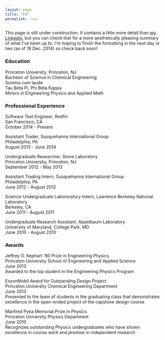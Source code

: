 ```yaml
---
layout: page
title: "CV"
permalink: /cv/
---
```


This page is still under construction. It contains a little more detail than [my Linkedin](https://www.linkedin.com/pub/amaresh-sahu/96/5ab/73), but you can check that for a more aesthetically pleasing summary of what I've been up to. I'm hoping to finish the formatting in the next day or two (as of 18 Dec. 2014) so check back soon!

### Education

Princeton University, Princeton, NJ  
Bachelor of Science in Chemical Engineering  
Summa cum laude  
Tau Beta Pi, Phi Beta Kappa  
Minors in Engineering Physics and Applied Math

### Professional Experience

Software Test Engineer, Redfin  
San Francisco, CA  
October 2014 - Present  

Assistant Trader, Susquehanna International Group  
Philadelphia, PA  
August 2013 - June 2014  

Undergraduate Researcher, Stone Laboratory  
Princeton University, Princeton, NJ  
September 2012 - May 2013  

Assistant Trading Intern, Susquehanna International Group  
Philadelphia, PA  
June 2012 - August 2012  

Science Undergraduate Labororatory Intern, Lawrence Berkeley National Laboratory  
Berkeley, CA  
June 2011 - August 2011  

Undergraduate Research Assistant, Appelbaum Laboratory  
University of Maryland, College Park, MD  
June 2010 - August 2010  


### Awards

Jeffrey O. Kephart '80 Prize in Engineering Physics  
Princeton University School of Engineering and Applied Science  
June 2013  
Awarded to the top student in the Engineering Physics Program  

ExxonMobil Award for Outstanding Design Project  
Princeton University Chemical Engineering Department  
June 2013  
Presented to the team of students in the graduating class that demonstrates excellence in the open-ended project of the capstone design course

Manfred Pyka Memorial Prize in Physics  
Princeton University Physics Department  
June 2010  
Recognizes outstanding Physics undergraduates who have shown excellence in course work and promise in independent research

